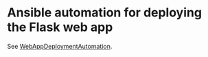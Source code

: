 # Ansible automation for deploying the Flask web app

See [WebAppDeploymentAutomation](https://github.com/gmateesc/WebAppDeploymentAutomation/blob/master/README.md).

